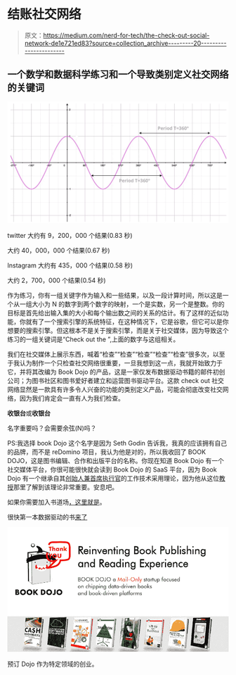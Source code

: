 # 结账社交网络

> 原文：<https://medium.com/nerd-for-tech/the-check-out-social-network-de1e721ed83?source=collection_archive---------20----------------------->

## 一个数学和数据科学练习和一个导致类别定义社交网络的关键词

![](img/6d2cfecc71262698850172e9218f30d2.png)

twitter 大约有 9，200，000 个结果(0.83 秒)

大约 40，000，000 个结果(0.67 秒)

Instagram 大约有 435，000 个结果(0.58 秒)

大约 2，700，000 个结果(0.54 秒)

作为练习，你有一组关键字作为输入和一些结果，以及一段计算时间，所以这是一个从一组大小为 N 的数字到两个数字的映射，一个是实数，另一个是整数。你的目标是首先给出输入集的大小和每个输出数之间的关系的估计。有了这样的近似功能，你就有了一个搜索引擎的系统特征，在这种情况下，它是谷歌，但它可以是你想要的搜索引擎。但这根本不是关于搜索引擎，而是关于社交媒体，因为导致这个练习的一组关键词是“Check out the ”,上面的数字与这组相关。

我们在社交媒体上展示东西，喊着“检查”“检查”“检查”“检查”“检查”很多次，以至于我认为制作一个只检查社交网络很重要，一旦我想到这一点，我就开始致力于它，并将其改编为 Book Dojo 的产品，这是一家仅发布数据驱动书籍的邮件初创公司；为图书社区和图书爱好者建立和运营图书驱动平台。这款 check out 社交网络显然是一款具有许多令人兴奋的功能的类别定义产品，可能会彻底改变社交网络，因为我们肯定会一直有人为我们检查。

**收银台**或**收银台**

名字重要吗？会需要余弦(N)吗？

PS:我选择 book Dojo 这个名字是因为 Seth Godin 告诉我，我真的应该拥有自己的品牌，而不是 reDomino 项目，我认为他是对的，所以我收回了 BOOK DOJO，这是图书编辑、合作和出版平台的名称。你现在知道 Book Dojo 有一个社交媒体平台，你很可能很快就会读到 Book Dojo 的 SaaS 平台，因为 Book Dojo 有一个继承自其[创始人兼首席执行官](/running-a-publishing-startup/running-a-mail-only-publishing-startup-78b4c21fb99e)的工作技术采用理论，因为他从这位[教授](https://en.wikipedia.org/wiki/Clayton_Christensen)那里了解到该理论非常重要。安息吧。

如果你需要加入书道场[，这里就是](http://clickmetertracking.com/kiej)。

很快第一本数据驱动的书[来了](http://clickmetertracking.com/7yyy)

![](img/811c5a758e373b971d6416787e27e3f8.png)

预订 Dojo 作为特定领域的创业。